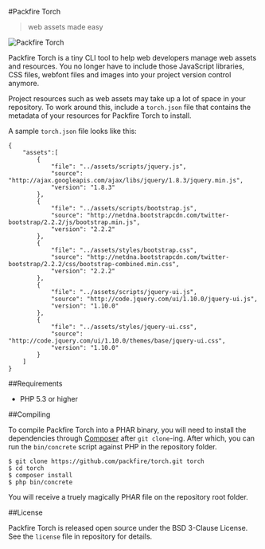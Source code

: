 #Packfire Torch

>web assets made easy

![Packfire Torch](http://i.imgur.com/e7SnsvB.png)

Packfire Torch is a tiny CLI tool to help web developers manage web assets and resources. You no longer have to include those JavaScript libraries, CSS files, webfont files and images into your project version control anymore.

Project resources such as web assets may take up a lot of space in your repository. To work around this, include a `torch.json` file that contains the metadata of your resources for Packfire Torch to install.

A sample `torch.json` file looks like this:

    {
		"assets":[
			{
				"file": "../assets/scripts/jquery.js",
				"source": "http://ajax.googleapis.com/ajax/libs/jquery/1.8.3/jquery.min.js",
				"version": "1.8.3"
			},
			{
				"file": "../assets/scripts/bootstrap.js",
				"source": "http://netdna.bootstrapcdn.com/twitter-bootstrap/2.2.2/js/bootstrap.min.js",
				"version": "2.2.2"
			},
			{
				"file": "../assets/styles/bootstrap.css",
				"source": "http://netdna.bootstrapcdn.com/twitter-bootstrap/2.2.2/css/bootstrap-combined.min.css",
				"version": "2.2.2"
			},
			{
				"file": "../assets/scripts/jquery-ui.js",
				"source": "http://code.jquery.com/ui/1.10.0/jquery-ui.js",
				"version": "1.10.0"
			},
			{
				"file": "../assets/styles/jquery-ui.css",
				"source": "http://code.jquery.com/ui/1.10.0/themes/base/jquery-ui.css",
				"version": "1.10.0"
			}
		]
	}

##Requirements

- PHP 5.3 or higher

##Compiling

To compile Packfire Torch into a PHAR binary, you will need to install the dependencies through [Composer](http://getcomposer.org/) after `git clone`-ing. After which, you can run the `bin/concrete` script against PHP in the repository folder.

    $ git clone https://github.com/packfire/torch.git torch
    $ cd torch
    $ composer install
    $ php bin/concrete

You will receive a truely magically PHAR file on the repository root folder.


##License

Packfire Torch is released open source under the BSD 3-Clause License. See the `license` file in repository for details.